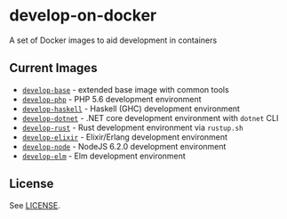 # develop-on-docker

A set of Docker images to aid development in containers

## Current Images

- [`develop-base`][develop-base] - extended base image with common tools
- [`develop-php`][develop-php] - PHP 5.6 development environment
- [`develop-haskell`][develop-haskell] - Haskell (GHC) development environment
- [`develop-dotnet`][develop-dotnet] - .NET core development environment with `dotnet` CLI
- [`develop-rust`][develop-rust] - Rust development environment via `rustup.sh`
- [`develop-elixir`][develop-elixir] - Elixir/Erlang development environment
- [`develop-node`][develop-node] - NodeJS 6.2.0 development environment
- [`develop-elm`][develop-elm] - Elm development environment

## License

See [LICENSE](https://github.com/slogsdon/develop-on-docker/blob/master/LICENSE).

[develop-base]: https://hub.docker.com/r/slogsdon/develop-base/
[develop-php]: https://hub.docker.com/r/slogsdon/develop-php/
[develop-haskell]: https://hub.docker.com/r/slogsdon/develop-haskell/
[develop-dotnet]: https://hub.docker.com/r/slogsdon/develop-dotnet/
[develop-rust]: https://hub.docker.com/r/slogsdon/develop-rust/
[develop-elixir]: https://hub.docker.com/r/slogsdon/develop-elixir/
[develop-node]: https://hub.docker.com/r/slogsdon/develop-node/
[develop-elm]: https://hub.docker.com/r/slogsdon/develop-elm/
